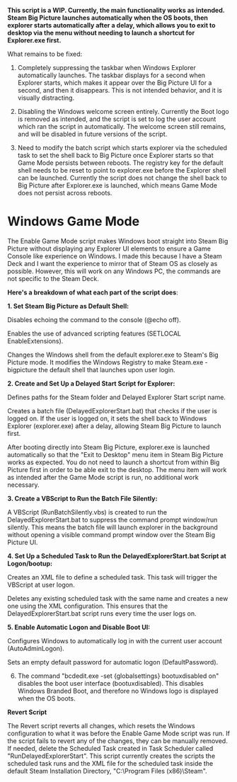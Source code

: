 **This script is a WIP. Currently, the main functionality works as intended. Steam Big Picture launches automatically when the OS boots, then explorer starts automatically after a delay, which allows you to exit to desktop via the menu without needing to launch a shortcut for Explorer.exe first.**

What remains to be fixed:

1. Completely suppressing the taskbar when Windows Explorer automatically launches. The taskbar displays for a second when Explorer starts, which makes it appear over the Big Picture UI for a second, and then it disappears. This is not intended behavior, and it is visually distracting.

2. Disabling the Windows welcome screen entirely. Currently the Boot logo is removed as intended, and the script is set to log the user account which ran the script in automatically. The welcome screen still remains, and will be disabled in future versions of the script.

3. Need to modify the batch script which starts explorer via the scheduled task to set the shell back to Big Picture once Explorer starts so that Game Mode persists between reboots. The registry key for the default shell needs to be reset to point to explorer.exe before the Explorer shell can be launched. Currently the script does not change the shell back to Big Picture after Explorer.exe is launched, which means Game Mode does not persist across reboots.

# Windows Game Mode
The Enable Game Mode script makes Windows boot straight into Steam Big Picture without displaying any Explorer UI elements to ensure a Game Console like experience on Windows. I made this because I have a Steam Deck and I want the experience to mirror that of Steam OS as closely as possible. However, this will work on any Windows PC, the commands are not specific to the Steam Deck.

**Here's a breakdown of what each part of the script does**:

**1. Set Steam Big Picture as Default Shell:**

Disables echoing the command to the console (@echo off).

Enables the use of advanced scripting features (SETLOCAL EnableExtensions).

Changes the Windows shell from the default explorer.exe to Steam's Big Picture mode. It modifies the Windows Registry to make Steam.exe -bigpicture the default shell that launches upon user login.

**2. Create and Set Up a Delayed Start Script for Explorer:**

Defines paths for the Steam folder and Delayed Explorer Start script name.

Creates a batch file (DelayedExplorerStart.bat) that checks if the user is logged on. If the user is logged on, it sets the shell back to Windows Explorer (explorer.exe) after a delay, allowing Steam Big Picture to launch first. 

After booting directly into Steam Big Picture, explorer.exe is launched automatically so that the "Exit to Desktop" menu item in Steam Big Picture works as expected. You do not need to launch a shortcut from within Big Picture first in order to be able exit to the desktop. The menu item will work as intended after the Game Mode script is run, no additional work necessary.

**3. Create a VBScript to Run the Batch File Silently:**

A VBScript (RunBatchSilently.vbs) is created to run the DelayedExplorerStart.bat to suppress the command prompt window/run silently. This means the batch file will launch explorer in the background without opening a visible command prompt window over the Steam Big Picture UI.

**4. Set Up a Scheduled Task to Run the DelayedExplorerStart.bat Script at Logon/bootup:**

Creates an XML file to define a scheduled task. This task will trigger the VBScript at user logon.

Deletes any existing scheduled task with the same name and creates a new one using the XML configuration. This ensures that the DelayedExplorerStart.bat script runs every time the user logs on.

**5. Enable Automatic Logon and Disable Boot UI:**

Configures Windows to automatically log in with the current user account (AutoAdminLogon).

Sets an empty default password for automatic logon (DefaultPassword).

6. The command "bcdedit.exe -set {globalsettings} bootuxdisabled on" disables the boot user interface (bootuxdisabled). This disables Windows Branded Boot, and therefore no Windows logo is displayed when the OS boots.

**Revert Script**

The Revert script reverts all changes, which resets the Windows configuration to what it was before the Enable Game Mode script was run. If the script fails to revert any of the changes, they can be manually removed. If needed, delete the Scheduled Task created in Task Scheduler called "RunDelayedExplorerStart". This script currently creates the scripts the scheduled task runs and the XML file for the scheduled task inside the default Steam Installation Directory, "C:\Program Files (x86)\Steam".
